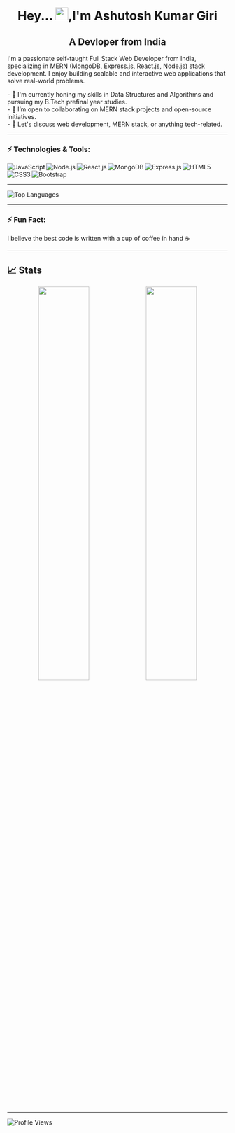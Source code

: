 <!-- Introduction -->
<h1 align="center">Hey... <img src="https://github.com/TheDudeThatCode/TheDudeThatCode/blob/master/Assets/Hi.gif" width="29">,I'm  Ashutosh Kumar Giri </h1>
<h2 align="center">A  Devloper from India </h2>

<p>I'm a passionate self-taught Full Stack Web Developer from India, specializing in MERN (MongoDB, Express.js, React.js, Node.js) stack development. I enjoy building scalable and interactive web applications that solve real-world problems.</p>
- 🌱 I'm currently honing my skills in Data Structures and Algorithms and pursuing my B.Tech prefinal year studies.
<br/>
- 👯 I’m open to collaborating on MERN stack projects and open-source initiatives.
<br/>
- 💬 Let's discuss web development, MERN stack, or anything tech-related.

<hr/>
 
<!-- Technologies and Tools -->
### ⚡ Technologies & Tools:
<img align="left" alt="JavaScript" src="https://img.shields.io/badge/-JavaScript-F7DF1E?style=flat-square&logo=javascript&logoColor=ffffff" />
<img align="left" alt="Node.js" src="https://img.shields.io/badge/-Node.js-339933?style=flat-square&logo=node.js&logoColor=ffffff" />
<img align="left" alt="React.js" src="https://img.shields.io/badge/-React-61DAFB?style=flat-square&logo=react&logoColor=ffffff" />
<img align="left" alt="MongoDB" src="https://img.shields.io/badge/-MongoDB-47A248?style=flat-square&logo=mongodb&logoColor=ffffff" />
<img align="left" alt="Express.js" src="https://img.shields.io/badge/-Express.js-000000?style=flat-square&logo=express&logoColor=ffffff" />
<img align="left" alt="HTML5" src="https://img.shields.io/badge/-HTML5-E34F26?style=flat-square&logo=html5&logoColor=ffffff" />
<img align="left" alt="CSS3" src="https://img.shields.io/badge/-CSS3-1572B6?style=flat-square&logo=css3&logoColor=ffffff" />
<img align="left" alt="Bootstrap" src="https://img.shields.io/badge/-Bootstrap-563D7C?style=flat-square&logo=bootstrap&logoColor=ffffff" />

<br />
<br />
<hr/>
<!-- GitHub Stats for JavaScript -->
<img align="center" src="https://github-readme-stats.vercel.app/api/top-langs/?username=Ashutosh-1012&langs_count=5&theme=dark" alt="Top Languages">



<hr/>

<!-- Fun Fact -->
### ⚡ Fun Fact:

I believe the best code is written with a cup of coffee in hand ☕️
<hr/>

## 📈 Stats
<p align="center">
	
  <img width="48%" src="https://github-readme-stats.vercel.app/api?username=Ashutosh-1012&show_icons=true&theme=tokyonight" />
  <img width="48%" src="https://github-readme-streak-stats.herokuapp.com/?user=Ashutosh-1012&theme=tokyonight" />
</p>
<hr/>

![Profile Views](https://komarev.com/ghpvc/?username=Ashutosh-1012&color=blueviolet)

